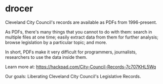 # drocer

Cleveland City Council's records are available as PDFs from 1996-present. 

As PDFs, there's many things that you cannot to do with them: 
search in multiple files at one time; easily extract data from them for further analysis; browse legislation by a particular topic; and more. 

In short, PDFs make it very difficult for programmers, journalists, researchers to use the data inside them. 

Learn more at: https://hackpad.com/City-Council-Records-7c707KHL5Wq

Our goals: 
Liberating Cleveland City Council's Legislative Records.


